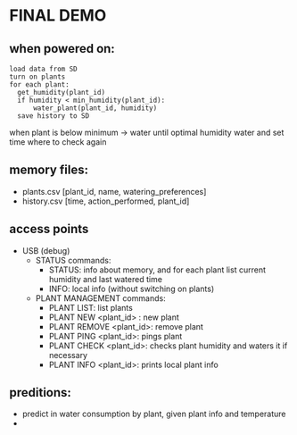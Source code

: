 # FINAL DEMO

## when powered on:
```
load data from SD
turn on plants
for each plant:
  get_humidity(plant_id)
  if humidity < min_humidity(plant_id):
      water_plant(plant_id, humidity)
  save history to SD
```
when plant is below minimum -> water until optimal humidity
water and set time where to check again

## memory files:
- plants.csv [plant_id, name, watering_preferences]
- history.csv [time, action_performed, plant_id]

## access points
- USB (debug)
  - STATUS commands:
      - STATUS: info about memory, and for each plant list current humidity and last watered time
      - INFO: local info (without switching on plants)
  - PLANT MANAGEMENT commands:
      - PLANT LIST: list plants
      - PLANT NEW <plant_id> <name>: new plant
      - PLANT REMOVE <plant_id>: remove plant
      - PLANT PING <plant_id>: pings plant
      - PLANT CHECK <plant_id>: checks plant humidity and waters it if necessary
      - PLANT INFO <plant_id>: prints local plant info

          

## preditions:
- predict in water consumption by plant, given plant info and temperature
- 
